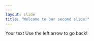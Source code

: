 ```yaml
---
---
layout: slide
title: "Welcome to our second slide!"
---
```

Your text
Use the left arrow to go back!
